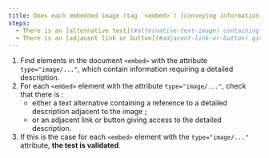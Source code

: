 ```yaml
---
title: Does each embedded image (tag `<embed>`) [conveying information](#image-conveying-information), which requires a [detailed description](#description-detaillee-image), meet one of these conditions?
steps:
  - There is an [alternative text](#alternative-text-image) containing a reference to a [detailed description](#description-size-image) adjacent to the image.
  - There is an [adjacent link or button](#adjacent-link-or-button) giving access to the [detailed description](#image-size-description).
---
```


1. Find elements in the document `<embed>` with the attribute `type="image/..."`, which contain information requiring a detailed description.
2. For each `<embed>` element with the attribute `type="image/..."`, check that there is :
   - either a text alternative containing a reference to a detailed description adjacent to the image ;
   - or an adjacent link or button giving access to the detailed description.
3. If this is the case for each `<embed>` element with the `type="image/..."` attribute, **the test is validated**.
